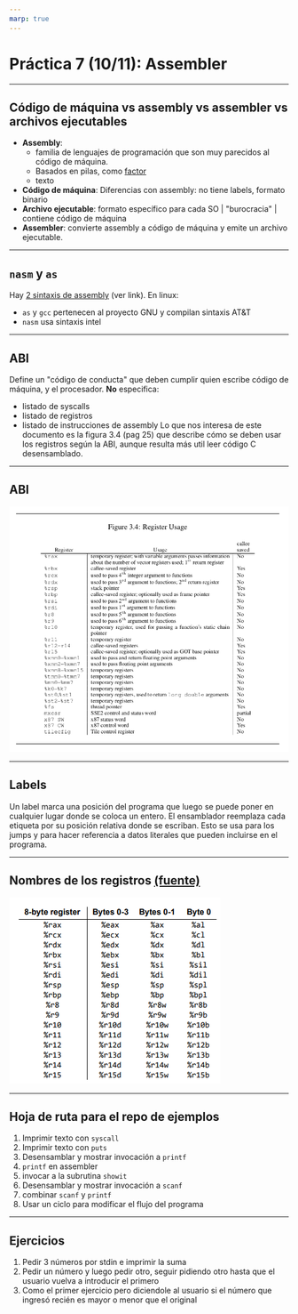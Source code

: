 ```yaml
---
marp: true
---
```


# Práctica 7 (10/11): Assembler
---
## Código de máquina vs assembly vs assembler vs archivos ejecutables
- **Assembly**: 
    - familia de lenguajes de programación que son muy parecidos al código de máquina. 
    - Basados en pilas, como [factor](https://factorcode.org)
    - texto
- **Código de máquina**: Diferencias con assembly: no tiene labels, formato binario
- **Archivo ejecutable**: formato específico para cada SO | "burocracia" | contiene código de máquina
- **Assembler**: convierte assembly a código de máquina y emite un archivo ejecutable.
---
## `nasm` y `as`
Hay [2 sintaxis de assembly](https://en.wikipedia.org/wiki/X86_assembly_language#Syntax) (ver link).
En linux:
- `as` y `gcc` pertenecen al proyecto GNU y compilan sintaxis AT&T
- `nasm` usa sintaxis intel
---
## ABI
Define un "código de conducta" que deben cumplir quien escribe código de máquina, y el procesador. **No** especifica:
- listado de syscalls
- listado de registros
- listado de instrucciones de assembly
Lo que nos interesa de este documento es la figura 3.4 (pag 25) que describe cómo se deben usar los registros según la ABI, aunque resulta más util leer código C desensamblado.

---

## ABI
![regs-usage.png](./regs-usage.png)


---
## Labels
Un label marca una posición del programa que luego se puede poner en cualquier lugar donde se coloca un entero. El ensamblador reemplaza cada etiqueta por su posición relativa donde se escriban. Esto se usa para los jumps y para hacer referencia a datos literales que pueden incluirse en el programa.

---

## Nombres de los registros [(fuente)](https://cs.brown.edu/courses/cs033/docs/guides/x64_cheatsheet.pdf)
![regs.png](./regs.png)

---
## Hoja de ruta para el repo de ejemplos
1. Imprimir texto con `syscall`
2. Imprimir texto con `puts`
3. Desensamblar y mostrar invocación a `printf`
4. `printf` en assembler
5. invocar a la subrutina `showit`
6. Desensamblar y mostrar invocación a `scanf`
7. combinar `scanf` y `printf`
8. Usar un ciclo para modificar el flujo del programa
---
## Ejercicios
1. Pedir 3 números por stdin e imprimir la suma
2. Pedir un número y luego pedir otro, seguir pidiendo otro hasta que el usuario vuelva a introducir el primero
3. Como el primer ejercicio pero diciendole al usuario si el número que ingresó recién es mayor o menor que el original
